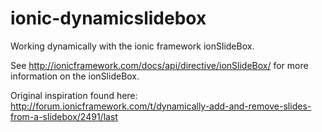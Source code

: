 ionic-dynamicslidebox
=====================

Working dynamically with the ionic framework ionSlideBox.

See http://ionicframework.com/docs/api/directive/ionSlideBox/ for more information on the ionSlideBox.

Original inspiration found here: http://forum.ionicframework.com/t/dynamically-add-and-remove-slides-from-a-slidebox/2491/last